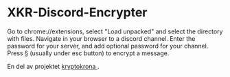 # XKR-Discord-Encrypter

Go to chrome://extensions, select "Load unpacked" and select the directory with files. Navigate in your browser to a discord channel. 
Enter the password for your server, and add optional password for your channel. Press § (usually under esc button) to encrypt a message.


En del av projektet <a href="https://kryptokrona.se"> kryptokrona </a>.
